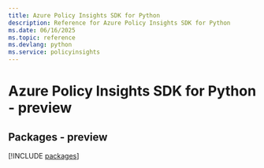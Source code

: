 ```yaml
---
title: Azure Policy Insights SDK for Python
description: Reference for Azure Policy Insights SDK for Python
ms.date: 06/16/2025
ms.topic: reference
ms.devlang: python
ms.service: policyinsights
---
```

# Azure Policy Insights SDK for Python - preview
## Packages - preview
[!INCLUDE [packages](policy-insights-index.md)]